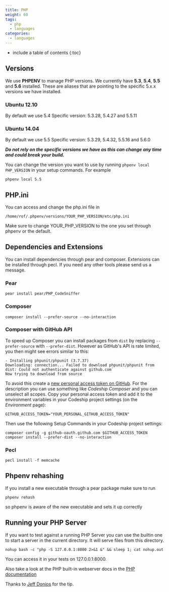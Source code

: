 ```yaml
---
title: PHP
weight: 60
tags:
  - php
  - languages
categories:
  - languages
---
```

* include a table of contents
{:toc}

## Versions
We use **PHPENV** to manage PHP versions. We currently have **5.3**, **5.4**, **5.5** and **5.6** installed.
These are aliases that are pointing to the specific 5.x.x versions we have installed.

### Ubuntu 12.10
By default we use 5.4
Specific version: 5.3.28, 5.4.27 and 5.5.11

### Ubuntu 14.04
By default we use 5.5
Specific version: 5.3.29, 5.4.32, 5.5.16 and 5.6.0

***Do not rely on the specific versions we have as this can change any time and could break your build.***

You can change the version you want to use by running ```phpenv local PHP_VERSION``` in your setup commands.
For example

~~~shell
phpenv local 5.5
~~~

## PHP.ini

You can access and change the php.ini file in

~~~shell
/home/rof/.phpenv/versions/YOUR_PHP_VERSION/etc/php.ini
~~~

Make sure to change YOUR_PHP_VERSION to the one you set through phpenv or the default.

## Dependencies and Extensions

You can install dependencies through pear and composer. Extensions can be installed through pecl. If you need any other tools please send us a message.

### Pear

~~~shell
pear install pear/PHP_CodeSniffer
~~~

### Composer

~~~shell
composer install --prefer-source --no-interaction
~~~

### Composer with GitHub API

To speed up Composer you can install packages from `dist` by replacing `--prefer-source` with `--prefer-dist`. However as GitHub's API is rate limited, you then might see errors similar to this:

~~~shell
- Installing phpunit/phpunit (3.7.37)
Downloading: connection... Failed to download phpunit/phpunit from dist: Could not authenticate against github.com`
Now trying to download from source
~~~

To avoid this create a [new personal access token on GitHub](https://github.com/settings/tokens/new). For the description you can use something like _Codeship Composer_ and you can unselect all scopes. Copy your personal access token and add it to the environment variables in your Codeship project settings (on the _Environment_ page):

~~~
GITHUB_ACCESS_TOKEN="YOUR_PERSONAL_GITHUB_ACCESS_TOKEN"
~~~

Then use the following Setup Commands in your Codeship project settings:

~~~shell
composer config -g github-oauth.github.com $GITHUB_ACCESS_TOKEN
composer install --prefer-dist --no-interaction
~~~

### Pecl

~~~shell
pecl install -f memcache
~~~

## Phpenv rehashing
If you install a new executable through a pear package make sure to run

~~~shell
phpenv rehash
~~~

so phpenv is aware of the new executable and sets it up correctly

## Running your PHP Server

If you want to test against a running PHP Server you can use the builtin one to
start a server in the current directory. It will serve files from this directory.

~~~shell
nohup bash -c "php -S 127.0.0.1:8000 2>&1 &" && sleep 1; cat nohup.out
~~~

You can access it in your tests on 127.0.0.1:8000.

Also take a look at the PHP built-in webserver docs in the
[PHP documentation](http://www.php.net/manual/en/features.commandline.webserver.php)

Thanks to [Jeff Donios](https://github.com/doniosjm) for the tip.
